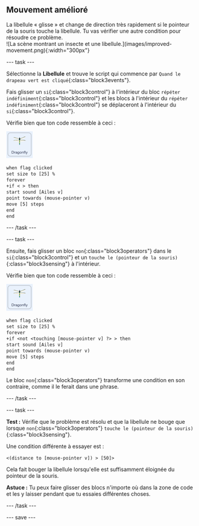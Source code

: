 ## Mouvement amélioré

<div style="display: flex; flex-wrap: wrap">
<div style="flex-basis: 200px; flex-grow: 1; margin-right: 15px;">
La libellule « glisse » et change de direction très rapidement si le pointeur de la souris touche la libellule. Tu vas vérifier une autre condition pour résoudre ce problème.
</div>
<div>
![La scène montrant un insecte et une libellule.](images/improved-movement.png){:width="300px"}
</div>
</div>

--- task ---

Sélectionne la **Libellule** et trouve le script qui commence par `Quand le drapeau vert est cliqué`{:class="block3events"}.

Fais glisser un `si`{:class="block3control"} à l'intérieur du bloc `répéter indéfiniment`{:class="block3control"} et les blocs à l'intérieur du `répéter indéfiniment`{:class="block3control"} se déplaceront à l'intérieur du `si`{:class="block3control"}.

Vérifie bien que ton code ressemble à ceci :

![](images/dragonfly-icon.png)

```blocks3
when flag clicked
set size to [25] %
forever
+if < > then
start sound [Ailes v]
point towards (mouse-pointer v)
move [5] steps
end
end
```
--- /task ---

--- task ---

Ensuite, fais glisser un bloc `non`{:class="block3operators"} dans le `si`{:class="block3control"} et un `touche le (pointeur de la souris)`{:class="block3sensing"} à l'intérieur.

Vérifie bien que ton code ressemble à ceci :

![](images/dragonfly-icon.png)

```blocks3
when flag clicked
set size to [25] %
forever
+if <not <touching [mouse-pointer v] ?> > then
start sound [Ailes v]
point towards (mouse-pointer v)
move [5] steps
end
end
```

Le bloc `non`{:class="block3operators"} transforme une condition en son contraire, comme il le ferait dans une phrase.

--- /task ---

--- task ---

**Test :** Vérifie que le problème est résolu et que la libellule ne bouge que lorsque `non`{:class="block3operators"} `touche le (pointeur de la souris)`{:class="block3sensing"}.

Une condition différente à essayer est :

```blocks3
<(distance to [mouse-pointer v]) > [50]>
```

Cela fait bouger la libellule lorsqu'elle est suffisamment éloignée du pointeur de la souris.

**Astuce :** Tu peux faire glisser des blocs n'importe où dans la zone de code et les y laisser pendant que tu essaies différentes choses.

--- /task ---

--- save ---
